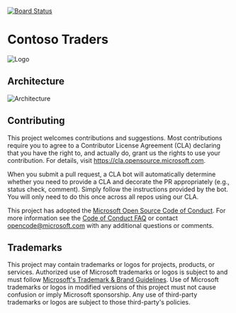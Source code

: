[![Board Status](https://dev.azure.com/aiw-devops/2e290ce9-5f62-4924-af67-4128cdd02199/7ee7bfd1-95b8-4a85-9ae9-8ef925a0ce9d/_apis/work/boardbadge/de363b9d-664b-48ad-a825-53e515cd00a5)](https://dev.azure.com/aiw-devops/2e290ce9-5f62-4924-af67-4128cdd02199/_boards/board/t/7ee7bfd1-95b8-4a85-9ae9-8ef925a0ce9d/Microsoft.RequirementCategory)
# Contoso Traders

![Logo](./docs/images/logo-1280x640.png)

##  Architecture 

![Architecture](./docs/architecture/contoso-traders-enhancements.drawio.png)


## Contributing

This project welcomes contributions and suggestions.  Most contributions require you to agree to a
Contributor License Agreement (CLA) declaring that you have the right to, and actually do, grant us
the rights to use your contribution. For details, visit https://cla.opensource.microsoft.com.

When you submit a pull request, a CLA bot will automatically determine whether you need to provide
a CLA and decorate the PR appropriately (e.g., status check, comment). Simply follow the instructions
provided by the bot. You will only need to do this once across all repos using our CLA.

This project has adopted the [Microsoft Open Source Code of Conduct](https://opensource.microsoft.com/codeofconduct/).
For more information see the [Code of Conduct FAQ](https://opensource.microsoft.com/codeofconduct/faq/) or
contact [opencode@microsoft.com](mailto:opencode@microsoft.com) with any additional questions or comments.

## Trademarks

This project may contain trademarks or logos for projects, products, or services. Authorized use of Microsoft 
trademarks or logos is subject to and must follow 
[Microsoft's Trademark & Brand Guidelines](https://www.microsoft.com/en-us/legal/intellectualproperty/trademarks/usage/general).
Use of Microsoft trademarks or logos in modified versions of this project must not cause confusion or imply Microsoft sponsorship.
Any use of third-party trademarks or logos are subject to those third-party's policies.

